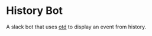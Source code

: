 # History Bot
A slack bot that uses [otd](https://github.com/dillonhafer/otd) to display an event from history.
